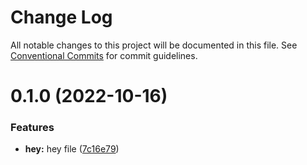 # Change Log

All notable changes to this project will be documented in this file.
See [Conventional Commits](https://conventionalcommits.org) for commit guidelines.

# 0.1.0 (2022-10-16)


### Features

* **hey:** hey file ([7c16e79](https://github.com/kaijin1234/lerna-test/commit/7c16e79e4e540b5921fa62a5e9fe9591334c75e8))
